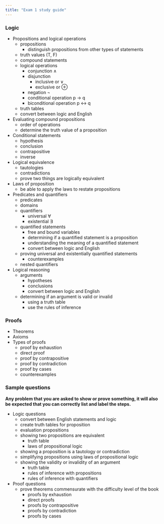 ```yaml
---
title: "Exam 1 study guide"
---
```


### Logic
* Propositions and logical operations
  * propositions
    * distinguish propositions from other types of statements
  * truth values (T, F)
  * compound statements
  * logical operations
    * conjunction &and;
    * disjunction
      * inclusive or &or;
      * exclusive or &oplus;
    * negation &not;
    * conditional operation p &rarr; q
    * biconditional operation p &harr; q
  * truth tables
  * convert between logic and English
* Evaluating compound propositions
  * order of operations
  * determine the truth value of a proposition
* Conditional statements
  * hypothesis
  * conclusion
  * contrapositive
  * inverse
* Logical equivalence
  * tautologies
  * contradictions
  * prove two things are logically equivalent
* Laws of proposition
  * be able to apply the laws to restate propositions
* Predicates and quantifiers
  * predicates
  * domains
  * quantifiers
    * universal &forall;
    * existential &exist;
  * quantified statements
    * free and bound variables
    * determining if a quantified statement is a proposition
    * understanding the meaning of a quantified statement
    * convert between logic and English
  * proving universal and existentially quantified statements
    * counterexamples
  * nested quantifiers
* Logical reasoning
  * arguments
    * hypotheses
    * conclusions
    * convert between logic and English
  * determining if an argument is valid or invalid
    * using a truth table
    * use the rules of inference

### Proofs
* Theorems
* Axioms
* Types of proofs
  * proof by exhaustion
  * direct proof
  * proof by contrapositive
  * proof by contradiction
  * proof by cases
  * counterexamples

### Sample questions
**Any problem that you are asked to show or prove something, it will also be
expected that you can correctly list and label the steps.**

* Logic questions
  * convert between English statements and logic
  * create truth tables for proposition
  * evaluation propositions
  * showing two propositions are equivalent
    * truth table
    * laws of propositional logic
  * showing a proposition is a tautology or contradiction
  * simplifying propositions using laws of propositional logic
  * showing the validity or invalidity of an argument
    * truth table
    * rules of inference with propositions
    * rules of inference with quantifiers
* Proof questions
  * prove theorems commensurate with the difficulty level of the book
    * proofs by exhaustion
    * direct proofs
    * proofs by contrapositive
    * proofs by contradiction
    * proofs by cases
